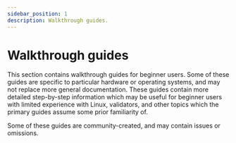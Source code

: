 ```yaml
---
sidebar_position: 1
description: Walkthrough guides.
---
```


# Walkthrough guides

This section contains walkthrough guides for beginner users. Some of these guides are specific to particular hardware or operating systems, and may not replace more general documentation. These guides contain more detailed step-by-step information which may be useful for beginner users with limited experience with Linux, validators, and other topics which the primary guides assume some prior familiarity of. 

Some of these guides are community-created, and may contain issues or omissions.
